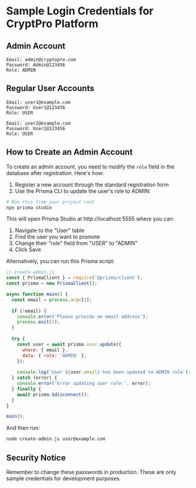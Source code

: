 # Sample Login Credentials for CryptPro Platform

## Admin Account
```
Email: admin@cryptopro.com
Password: Admin@123456
Role: ADMIN
```

## Regular User Accounts
```
Email: user1@example.com
Password: User1@123456
Role: USER

Email: user2@example.com
Password: User2@123456
Role: USER
```

## How to Create an Admin Account

To create an admin account, you need to modify the `role` field in the database after registration. Here's how:

1. Register a new account through the standard registration form
2. Use the Prisma CLI to update the user's role to ADMIN:

```bash
# Run this from your project root
npx prisma studio
```

This will open Prisma Studio at http://localhost:5555 where you can:
1. Navigate to the "User" table
2. Find the user you want to promote
3. Change their "role" field from "USER" to "ADMIN"
4. Click Save

Alternatively, you can run this Prisma script:

```javascript
// create-admin.js
const { PrismaClient } = require('@prisma/client');
const prisma = new PrismaClient();

async function main() {
  const email = process.argv[2];
  
  if (!email) {
    console.error('Please provide an email address');
    process.exit(1);
  }
  
  try {
    const user = await prisma.user.update({
      where: { email },
      data: { role: 'ADMIN' },
    });
    
    console.log(`User ${user.email} has been updated to ADMIN role`);
  } catch (error) {
    console.error('Error updating user role:', error);
  } finally {
    await prisma.$disconnect();
  }
}

main();
```

And then run:
```bash
node create-admin.js user@example.com
```

## Security Notice

Remember to change these passwords in production. These are only sample credentials for development purposes.
